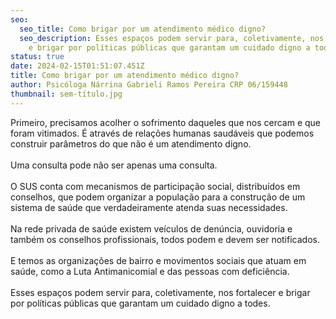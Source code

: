 ```yaml
---
seo:
  seo_title: Como brigar por um atendimento médico digno?
  seo_description: Esses espaços podem servir para, coletivamente, nos fortalecer
    e brigar por políticas públicas que garantam um cuidado digno a todes.
status: true
date: 2024-02-15T01:51:07.451Z
title: Como brigar por um atendimento médico digno?
author: Psicóloga Nárrina Gabrieli Ramos Pereira CRP 06/159448
thumbnail: sem-título.jpg
---
```

<!--StartFragment-->

Primeiro, precisamos acolher o sofrimento daqueles que nos cercam e que foram vitimados. É através de relações humanas saudáveis que podemos construir parâmetros do que não é um atendimento digno.\
\
Uma consulta pode não ser apenas uma consulta.\
\
O SUS conta com mecanismos de participação social, distribuídos em conselhos, que podem organizar a população para a construção de um sistema de saúde que verdadeiramente atenda suas necessidades.\
\
Na rede privada de saúde existem veículos de denúncia, ouvidoria e também os conselhos profissionais, todos podem e devem ser notificados.\
\
E temos as organizações de bairro e movimentos sociais que atuam em saúde, como a Luta Antimanicomial e das pessoas com deficiência.\
\
Esses espaços podem servir para, coletivamente, nos fortalecer e brigar por políticas públicas que garantam um cuidado digno a todes.

<!--EndFragment-->